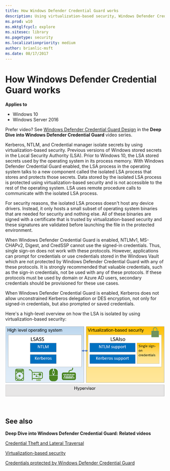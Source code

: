 ```yaml
---
title: How Windows Defender Credential Guard works
description: Using virtualization-based security, Windows Defender Credential Guard features a new component called the isolated LSA process, which stores and protects secrets, isolating them from the rest of the operating system, so that only privileged system software can access them. 
ms.prod: w10
ms.mktglfcycl: explore
ms.sitesec: library
ms.pagetype: security
ms.localizationpriority: medium
author: brianlic-msft
ms.date: 08/17/2017
---
```


# How Windows Defender Credential Guard works

**Applies to**  
- Windows 10  
- Windows Server 2016  


Prefer video? See [Windows Defender Credential Guard Design](https://mva.microsoft.com/en-us/training-courses/deep-dive-into-credential-guard-16651?l=mD3geLJyC_8304300474) in the **Deep Dive into Windows Defender Credential Guard** video series.

Kerberos, NTLM, and Credential manager isolate secrets by using virtualization-based security. Previous versions of Windows stored secrets in the Local Security Authority (LSA). Prior to Windows 10, the LSA stored secrets used by the operating system in its process memory. With Windows Defender Credential Guard enabled, the LSA process in the operating system talks to a new component called the isolated LSA process that stores and protects those secrets. Data stored by the isolated LSA process is protected using virtualization-based security and is not accessible to the rest of the operating system. LSA uses remote procedure calls to communicate with the isolated LSA process.

For security reasons, the isolated LSA process doesn't host any device drivers. Instead, it only hosts a small subset of operating system binaries that are needed for security and nothing else. All of these binaries are signed with a certificate that is trusted by virtualization-based security and these signatures are validated before launching the file in the protected environment.

When Windows Defender Credential Guard is enabled, NTLMv1, MS-CHAPv2, Digest, and CredSSP cannot use the signed-in credentials. Thus, single sign-on does not work with these protocols. However, applications can prompt for credentials or use credentials stored in the Windows Vault which are not protected by Windows Defender Credential Guard with any of these protocols. It is strongly recommended that valuable credentials, such as the sign-in credentials, not be used with any of these protocols. If these protocols must be used by domain or Azure AD users, secondary credentials should be provisioned for these use cases.

When Windows Defender Credential Guard is enabled, Kerberos does not allow unconstrained Kerberos delegation or DES encryption, not only for signed-in credentials, but also prompted or saved credentials.

Here's a high-level overview on how the LSA is isolated by using virtualization-based security:

![Windows Defender Credential Guard overview](images/credguard.png)  

<br>

## See also

**Deep Dive into Windows Defender Credential Guard: Related videos**

[Credential Theft and Lateral Traversal](https://mva.microsoft.com/en-us/training-courses/deep-dive-into-credential-guard-16651?l=cfGBPlIyC_9404300474)

[Virtualization-based security](https://mva.microsoft.com/en-us/training-courses/deep-dive-into-credential-guard-16651?l=1CoELLJyC_6704300474)

[Credentials protected by Windows Defender Credential Guard](https://mva.microsoft.com/en-us/training-courses/deep-dive-into-credential-guard-16651?l=pdc37LJyC_1204300474)